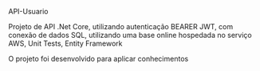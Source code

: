 API-Usuario

Projeto de API .Net Core, utilizando autenticação BEARER JWT, com conexão de dados SQL, utilizando uma base online hospedada no serviço AWS, Unit Tests, Entity Framework

O projeto foi desenvolvido para aplicar conhecimentos 
